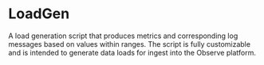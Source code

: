 # LoadGen
A load generation script that produces metrics and corresponding log messages based on values within ranges.  The script is fully customizable and is intended to generate data loads for ingest into the Observe platform.
